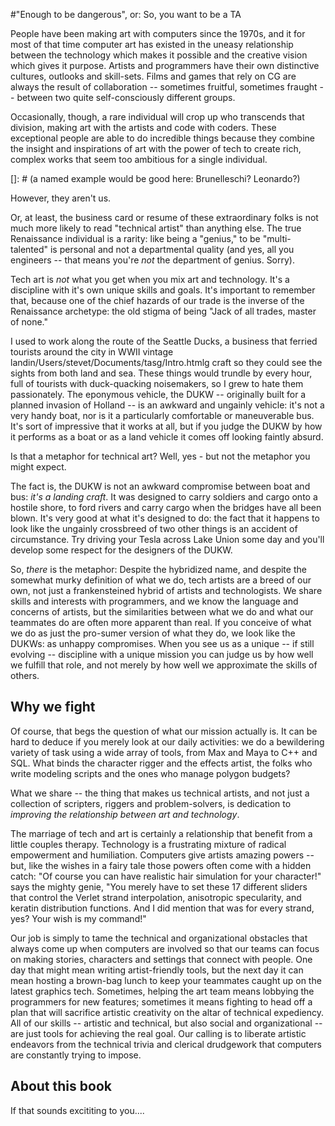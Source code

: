 
#"Enough to be dangerous", or: So, you want to be a TA  


People have been making art with computers since the 1970s, and it for most of that time computer art has existed in the uneasy relationship between the technology which makes it possible and the creative vision which gives it purpose.  Artists and programmers have their own distinctive cultures, outlooks and skill-sets. Films and games that rely on CG are always the result of  collaboration -- sometimes fruitful, sometimes fraught -- between two  quite self-consciously different groups. 

Occasionally, though, a rare individual will crop up who transcends that division, making art with the artists and code with coders.  These exceptional people are able to do incredible things because they combine the insight and inspirations of art with the power of tech to create rich, complex works that seem too ambitious for a single individual.

[]: # (a named example would be good here: Brunelleschi? Leonardo?)

However, they aren't us. 

Or, at least, the business card or resume of these extraordinary folks is not much more likely to read "technical artist" than anything else.  The true Renaissance individual is a rarity: like being a "genius," to be "multi-talented" is personal and not a departmental quality (and yes, all you engineers -- that means you're _not_ the department of genius. Sorry).  

Tech art is _not_ what you get when you mix art and technology.  It's a discipline with it's own unique skills and goals. It's important to remember that, because one of the chief hazards of our trade is the inverse of the Renaissance archetype: the old stigma of being "Jack of all trades, master of none."  

I used to work along the route of the Seattle Ducks, a business that ferried tourists around the city in WWII vintage landin/Users/stevet/Documents/tasg/Intro.htmlg craft so they could see the sights from both land and sea.  These things would trundle by every hour, full of tourists with duck-quacking noisemakers, so I grew to hate them passionately. The eponymous vehicle, the DUKW -- originally built for a planned invasion of Holland -- is an awkward and ungainly vehicle: it's not a very handy boat, nor is it a particularly comfortable or maneuverable bus.  It's sort of impressive that it works at all, but if you judge the DUKW by how it performs as a boat or as a land vehicle it comes off looking faintly absurd.

Is that a metaphor for technical art? Well, yes - but not the metaphor you might expect.  

The fact is, the DUKW is not an awkward compromise between boat and bus: _it's a landing craft_.  It was designed to carry soldiers and cargo onto a hostile shore, to ford rivers and carry cargo when the bridges have all been blown.  It's very good at what it's designed to do: the fact that it happens to look like the ungainly crossbreed of two other things is an accident of circumstance. Try driving your Tesla across Lake Union some day and you'll develop some respect for the designers of the DUKW.

So, _there_ is the metaphor: Despite the hybridized name, and despite the somewhat murky definition of what we do, tech artists are  a breed of our own, not just a frankensteined hybrid of artists and technologists.  We share skills and interests with programmers, and we know the language and concerns of artists, but the similarities between what we do and what our teammates do are often more apparent than real.  If you conceive of what we do as just the pro-sumer version of what they do, we look like the DUKWs: as unhappy compromises. When you see us as a unique -- if still evolving -- discipline with a unique mission you can judge us by how well we fulfill that role, and not merely by how well we approximate the skills of others.

## Why we fight

Of course, that begs the question of what our mission actually is.  It can be hard to deduce if you merely look at our daily activities: we do a bewildering variety of task using a wide array of tools, from Max and Maya to C++ and SQL.  What binds the character rigger and the effects artist, the folks who write modeling scripts and the ones who manage polygon budgets?

What we share -- the thing that makes us technical artists, and not just a collection of scripters, riggers and problem-solvers, is dedication to _improving the relationship between art and technology_. 

The marriage of tech and art is certainly a relationship that benefit from a little couples therapy. Technology is a frustrating mixture of radical empowerment and humiliation. Computers give artists amazing powers -- but, like the wishes in a fairy tale those powers often come with a hidden catch: "Of course you can have realistic hair simulation for your character!" says the mighty genie, "You merely have to set these 17 different sliders that control the Verlet strand interpolation, anisotropic specularity, and keratin distribution functions. And I did mention that was for every strand, yes? Your wish is my command!"

Our job is simply to tame the technical and organizational obstacles that always come up when computers are involved so that our teams can focus on making stories, characters and settings that connect with people.  One day that might mean writing artist-friendly tools, but the next day it can mean hosting a brown-bag lunch to keep your teammates caught up on the latest graphics tech.  Sometimes, helping the art team means lobbying the programmers for new features; sometimes it means fighting to head off a plan that will sacrifice artistic creativity on the altar of technical expediency.  All of our skills -- artistic and technical, but also social and organizational -- are just tools for achieving the real goal.  Our calling is to liberate artistic endeavors from the technical trivia and clerical drudgework that computers are constantly trying to impose.

## About this book

If that sounds excititing to you....
 

